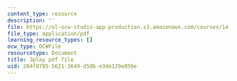 ```yaml
---
content_type: resource
description: ''
file: https://ol-ocw-studio-app-production.s3.amazonaws.com/courses/14-01sc-principles-of-microeconomics-fall-2011/284f079556213649d50be3de129e856e_Vss3nofHpZI.pdf
file_type: application/pdf
learning_resource_types: []
ocw_type: OCWFile
resourcetype: Document
title: 3play pdf file
uid: 284f0795-5621-3649-d50b-e3de129e856e
---
```

